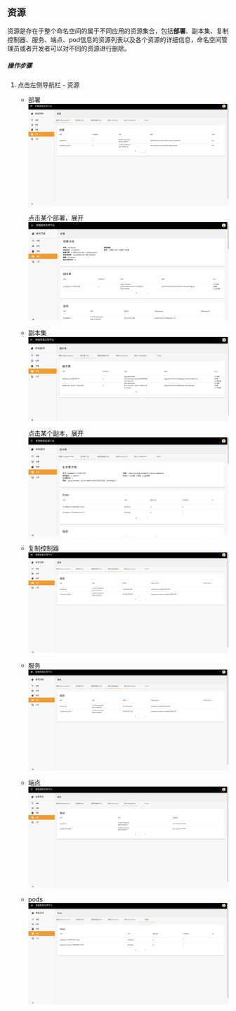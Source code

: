 ## 资源

资源是存在于整个命名空间的属于不同应用的资源集合，包括**部署**、副本集、复制控制器、服务、端点、pod信息的资源列表以及各个资源的详细信息，命名空间管理员或者开发者可以对不同的资源进行删除。

##### 操作步骤

1. 点击左侧导航栏 - 资源

   - 部署![](img/2-4-1.png)

     点击某个部署，展开![](img/2-4-2.png)

   - 副本集![](img/2-4-3.png)

     点击某个副本，展开![](img/2-4-4.png)

   - 复制控制器![](img/2-4-6.png)

   - 服务![](img/2-4-6.png)

   - 端点![](img/2-4-7.png)

   - pods![](img/2-4-8.png)

     ​